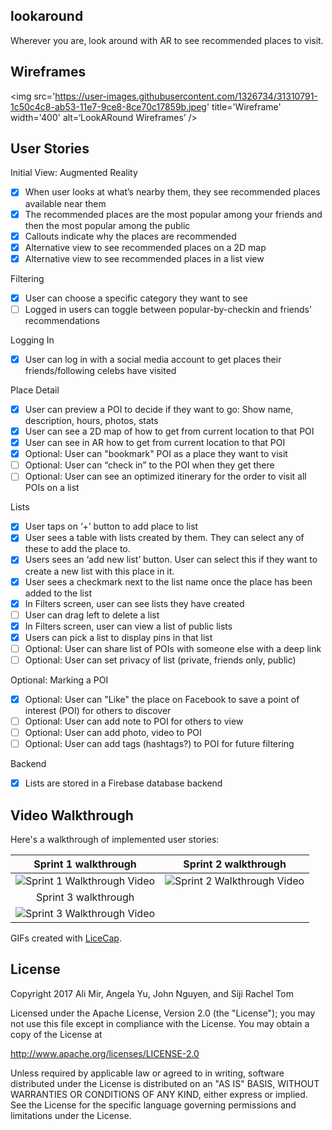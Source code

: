 ## lookaround

Wherever you are, look around with AR to see recommended places to visit.

## Wireframes

<img src='https://user-images.githubusercontent.com/1326734/31310791-1c50c4c8-ab53-11e7-9ce8-8ce70c17859b.jpeg' title='Wireframe' width='400' alt=‘LookARound Wireframes’ />

## User Stories

Initial View: Augmented Reality
- [x] When user looks at what’s nearby them, they see recommended places available near them
- [x] The recommended places are the most popular among your friends and then the most popular among the public
- [x] Callouts indicate why the places are recommended
- [x] Alternative view to see recommended places on a 2D map
- [x] Alternative view to see recommended places in a list view

Filtering
- [x] User can choose a specific category they want to see
- [ ] Logged in users can toggle between popular-by-checkin and friends’ recommendations

Logging In
- [x] User can log in with a social media account to get places their friends/following celebs have visited

Place Detail
- [x] User can preview a POI to decide if they want to go: Show name, description, hours, photos, stats
- [x] User can see a 2D map of how to get from current location to that POI
- [x] User can see in AR how to get from current location to that POI
- [x] Optional: User can "bookmark" POI as a place they want to visit
- [ ] Optional: User can “check in” to the POI when they get there
- [ ] Optional: User can see an optimized itinerary for the order to visit all POIs on a list

Lists
- [x] User taps on ‘+’ button to add place to list
- [x] User sees a table with lists created by them. They can select any of these to add the place to.
- [x] Users sees an ‘add new list’ button. User can select this if they want to create a new list with this place in it.
- [x] User sees a checkmark next to the list name once the place has been added to the list
- [x] In Filters screen, user can see lists they have created
- [ ] User can drag left to delete a list
- [x] In Filters screen, user can view a list of public lists
- [x] Users can pick a list to display pins in that list
- [ ] Optional: User can share list of POIs with someone else with a deep link
- [ ] Optional: User can set privacy of list (private, friends only, public)

Optional: Marking a POI
- [x] Optional: User can "Like" the place on Facebook to save a point of interest (POI) for others to discover
- [ ] Optional: User can add note to POI for others to view
- [ ] Optional: User can add photo, video to POI
- [ ] Optional: User can add tags (hashtags?) to POI for future filtering

Backend
- [x] Lists are stored in a Firebase database backend


## Video Walkthrough

Here's a walkthrough of implemented user stories:

| Sprint 1 walkthrough | Sprint 2 walkthrough |
|:----:|:----:|
| <img src='lookaround-sprint1-1.gif' title='Sprint 1 Walkthrough' width='' alt='Sprint 1 Walkthrough Video' /> | <img src='lookaround-sprint2-1.gif' title='Sprint 2 Walkthrough' width='' alt='Sprint 2 Walkthrough Video' /> |
| Sprint 3 walkthrough |   |
| <img src='lookaround-sprint3-1.gif' title='Sprint 3 Walkthrough' width='' alt='Sprint 3 Walkthrough Video' /> |   |

GIFs created with [LiceCap](http://www.cockos.com/licecap/).

## License
  Copyright 2017 Ali Mir, Angela Yu, John Nguyen, and Siji Rachel Tom

  Licensed under the Apache License, Version 2.0 (the "License");
  you may not use this file except in compliance with the License.
  You may obtain a copy of the License at

  http://www.apache.org/licenses/LICENSE-2.0

  Unless required by applicable law or agreed to in writing, software
  distributed under the License is distributed on an "AS IS" BASIS,
  WITHOUT WARRANTIES OR CONDITIONS OF ANY KIND, either express or implied.
  See the License for the specific language governing permissions and
  limitations under the License.
